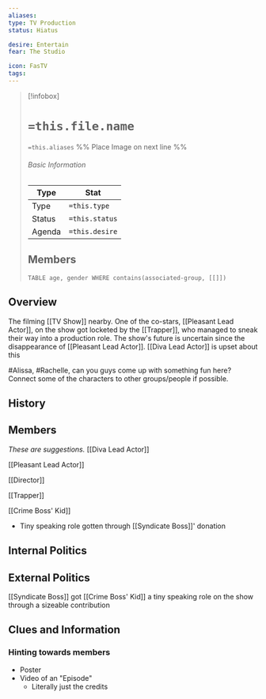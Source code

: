 ```yaml
---
aliases: 
type: TV Production
status: Hiatus

desire: Entertain
fear: The Studio

icon: FasTV
tags: 
---
```


> [!infobox]
> # `=this.file.name`
> `=this.aliases`
> %% Place Image on next line %%
> ###### Basic Information
> Type |  Stat |
> ---|---|
> Type | `=this.type` |
> Status | `=this.status` |
> Agenda | `=this.desire` |
> ## Members
>```dataview 
>TABLE age, gender WHERE contains(associated-group, [[]]) 
>```
## Overview
The filming [[TV Show]] nearby. One of the co-stars, [[Pleasant Lead Actor]], on the show got locketed by the [[Trapper]], who managed to sneak their way into a production role. The show's future is uncertain since the disappearance of [[Pleasant Lead Actor]]. [[Diva Lead Actor]] is upset about this

#Alissa, #Rachelle, can you guys come up with something fun here? Connect some of the characters to other groups/people if possible.

## History

## Members
*These are suggestions.*
[[Diva Lead Actor]]

[[Pleasant Lead Actor]]

[[Director]]

[[Trapper]]

[[Crime Boss' Kid]]
- Tiny speaking role gotten through [[Syndicate Boss]]' donation

## Internal Politics

## External Politics
[[Syndicate Boss]] got [[Crime Boss' Kid]] a tiny speaking role on the show through a sizeable contribution

## Clues and Information
### Hinting towards members
- Poster
- Video of an "Episode"
	- Literally just the credits